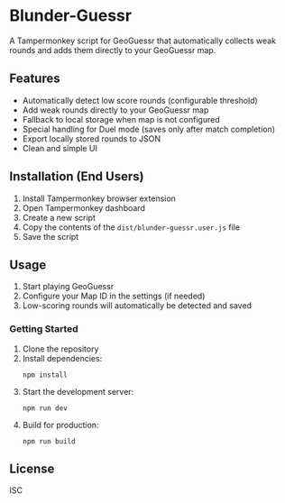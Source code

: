 # Blunder-Guessr

A Tampermonkey script for GeoGuessr that automatically collects weak rounds and adds them directly to your GeoGuessr map.

## Features

-   Automatically detect low score rounds (configurable threshold)
-   Add weak rounds directly to your GeoGuessr map
-   Fallback to local storage when map is not configured
-   Special handling for Duel mode (saves only after match completion)
-   Export locally stored rounds to JSON
-   Clean and simple UI

## Installation (End Users)

1. Install Tampermonkey browser extension
2. Open Tampermonkey dashboard
3. Create a new script
4. Copy the contents of the `dist/blunder-guessr.user.js` file
5. Save the script

## Usage

1. Start playing GeoGuessr
2. Configure your Map ID in the settings (if needed)
3. Low-scoring rounds will automatically be detected and saved


### Getting Started

1. Clone the repository
2. Install dependencies:
    ```
    npm install
    ```
3. Start the development server:
    ```
    npm run dev
    ```
4. Build for production:
    ```
    npm run build
    ```


## License

ISC
